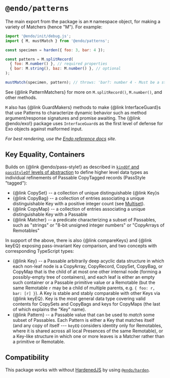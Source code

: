 # `@endo/patterns`

The main export from the package is an `M` namespace object, for making a variety of Matchers (hence "M"). For example:

```js
import '@endo/init/debug.js';
import { M, mustMatch } from '@endo/patterns';

const specimen = harden({ foo: 3, bar: 4 });

const pattern = M.splitRecord(
  { foo: M.number() }, // required properties
  { bar: M.string(), baz: M.number() }, // optional
);

mustMatch(specimen, pattern); // throws: 'bar?: number 4 - Must be a string'
```

See {@link PatternMatchers} for more on `M.splitRecord()`, `M.number()`, and other methods.

`M` also has {@link GuardMakers} methods to make {@link InterfaceGuard}s that use Patterns to characterize dynamic behavior such as method argument/response signatures and promise awaiting. The {@link @endo/exo!} package uses `InterfaceGuard`s as the first level of defense for Exo objects against malformed input.

_For best rendering, use the [Endo reference docs](https://endojs.github.io/endo) site._

## Key Equality, Containers

Builds on {@link @endo/pass-style!} as described in [`kindOf` and `passStyleOf` levels of abstraction](./docs/marshal-vs-patterns-level.md) to define higher level data types as individual refinements of Passable CopyTagged records (PassStyle "tagged"):
   - {@link CopySet} -- a collection of unique distinguishable {@link Key}s
   - {@link CopyBag} -- a collection of entries associating a unique distinguishable Key with a positive integer count (see [Multiset](https://en.wikipedia.org/wiki/Multiset)).
   - {@link CopyMap} -- a collection of entries associating a unique distinguishable Key with a Passable
   - {@link Matcher} -- a predicate characterizing a subset of Passables, such as "strings" or "8-bit unsigned integer numbers" or "CopyArrays of Remotables"

In support of the above, there is also {@link compareKeys} and {@link keyEQ} exposing pass-invariant Key comparison, and two concepts with corresponding TypeScript types:
   - {@link Key} -- a Passable arbitrarily deep acyclic data structure in which each non-leaf node is a CopyArray, CopyRecord, CopySet, CopyBag, or CopyMap that is the child of at most one other internal node (forming a possibly-empty tree of containers), and each leaf is either an empty such container or a Passable primitive value or a Remotable (but the same Remotable `r` may be a child of multiple parents, e.g. `{ foo: r, bar: [r] }`). A Key is stable and stably comparable with other Keys via {@link keyEQ}. Key is the most general data type covering valid contents for CopySets and CopyBags and keys for CopyMaps (the last of which explains the "Key" name).
   - {@link Pattern} -- a Passable value that can be used to *match* some subset of Passables. Each Pattern is either a Key that matches itself (and any copy of itself --- `keyEQ` considers identity only for Remotables, where it is shared across all local Presences of the same Remotable), or a Key-like structure in which one or more leaves is a Matcher rather than a primitive or Remotable.

## Compatibility

This package works with without [HardenedJS](https://hardenedjs.org) by using
[`@endo/harden`](https://github.com/endojs/endo/tree/master/packages/harden).
